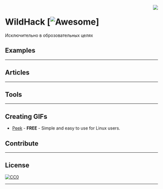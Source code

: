 <img src="icon.png" align="right" />

# WildHack [![Awesome](https://user-images.githubusercontent.com/49564849/144710939-3ab1eac9-32c6-43b4-ad93-b1a14d4daa28.png)]

Исключительно в оброзовательных целях

## Examples
-------------

## Articles

-------------

## Tools

-------------

## Creating GIFs

- [Peek](https://github.com/phw/peek#readme) - **FREE** - Simple and easy to use for Linux users.

## Contribute

-------------

## License

[![CC0](https://licensebuttons.net/p/zero/1.0/88x31.png)](https://creativecommons.org/publicdomain/zero/1.0/)

-------------
